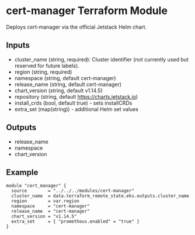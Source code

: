 # cert-manager Terraform Module

Deploys cert-manager via the official Jetstack Helm chart.

## Inputs

- cluster_name (string, required): Cluster identifier (not currently used but reserved for future labels).
- region (string, required)
- namespace (string, default cert-manager)
- release_name (string, default cert-manager)
- chart_version (string, default v1.14.5)
- repository (string, default https://charts.jetstack.io)
- install_crds (bool, default true) - sets installCRDs
- extra_set (map(string)) - additional Helm set values

## Outputs

- release_name
- namespace
- chart_version

## Example

```hcl
module "cert_manager" {
  source        = "../../../modules/cert-manager"
  cluster_name  = data.terraform_remote_state.eks.outputs.cluster_name
  region        = var.region
  namespace     = "cert-manager"
  release_name  = "cert-manager"
  chart_version = "v1.14.5"
  extra_set     = { "prometheus.enabled" = "true" }
}
```
